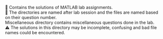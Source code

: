 :memo:  Contains the solutions of MATLAB lab assignments.<br>
:book:  The directories are named after lab session and the files are named based on their question number.<br>
Miscellaneous directory contains miscellaneous questions done in the lab. :warning:  The solutions in this directory may be incomplete, confusing and bad file names could be encountered.

